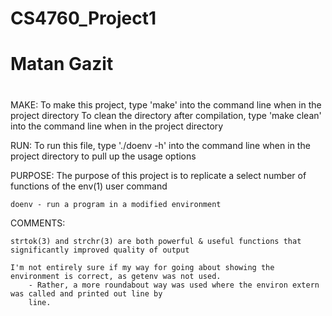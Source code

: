 # CS4760_Project1
# Matan Gazit
#
MAKE:
	To make this project, type 'make' into the command line when in the project directory
	To clean the directory after compilation, type 'make clean' into the command line when in the project directory

RUN:
	To run this file, type './doenv -h' into the command line when in the project directory to pull up the usage options

PURPOSE:
	The purpose of this project is to replicate a select number of functions of the env(1) user command

	doenv - run a program in a modified environment

COMMENTS:

	strtok(3) and strchr(3) are both powerful & useful functions that significantly improved quality of output
	
	I'm not entirely sure if my way for going about showing the environment is correct, as getenv was not used.
		- Rather, a more roundabout way was used where the environ extern was called and printed out line by
		line.								
